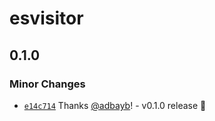 # esvisitor

## 0.1.0

### Minor Changes

- [`e14c714`](https://github.com/adbayb/esvisitor/commit/e14c71495828e1e65ce96f07f34eb4b1697c72c1) Thanks [@adbayb](https://github.com/adbayb)! - v0.1.0 release 🚀
